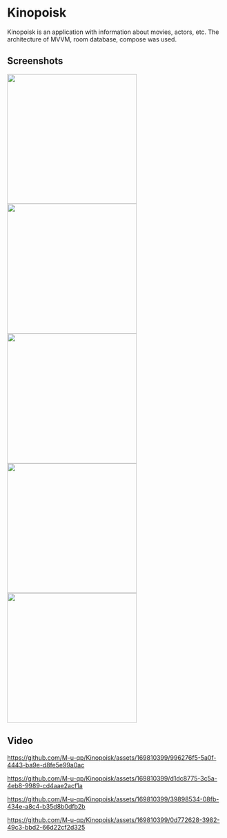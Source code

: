 # Kinopoisk
Kinopoisk is an application with information about movies, actors, etc. The architecture of MVVM, room database, compose was used.

## Screenshots

<img src="https://github.com/M-u-qp/Kinopoisk/assets/169810399/95414b89-fca2-41b0-9947-169844115ea1" width="300"/>

<img src="https://github.com/M-u-qp/Kinopoisk/assets/169810399/468b80f1-ac6f-4983-86d8-4913e0523b04" width="300"/>

<img src="https://github.com/M-u-qp/Kinopoisk/assets/169810399/b244c8b0-d3a3-4844-880a-b4756b4b05b4" width="300"/>

<img src="https://github.com/M-u-qp/Kinopoisk/assets/169810399/55e8768e-7bba-49bd-b479-62ed34995160" width="300"/>

<img src="https://github.com/M-u-qp/Kinopoisk/assets/169810399/7653b5aa-b409-4a51-94bf-a3bb8228ddb1" width="300"/>



## Video



https://github.com/M-u-qp/Kinopoisk/assets/169810399/996276f5-5a0f-4443-ba9e-d8fe5e99a0ac



https://github.com/M-u-qp/Kinopoisk/assets/169810399/d1dc8775-3c5a-4eb8-9989-cd4aae2acf1a



https://github.com/M-u-qp/Kinopoisk/assets/169810399/39898534-08fb-434e-a8c4-b35d8b0dfb2b



https://github.com/M-u-qp/Kinopoisk/assets/169810399/0d772628-3982-49c3-bbd2-66d22cf2d325


